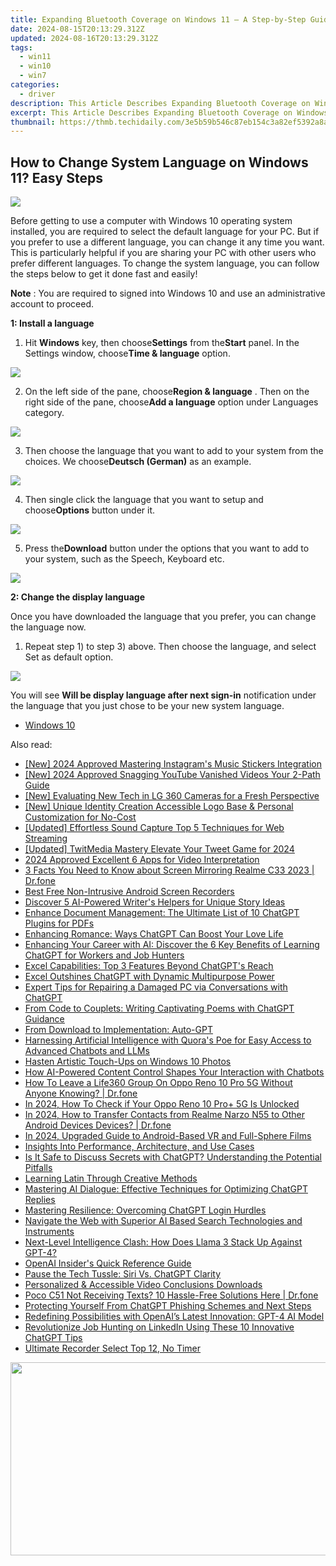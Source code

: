 ```yaml
---
title: Expanding Bluetooth Coverage on Windows 11 – A Step-by-Step Guide
date: 2024-08-15T20:13:29.312Z
updated: 2024-08-16T20:13:29.312Z
tags:
  - win11
  - win10
  - win7
categories:
  - driver
description: This Article Describes Expanding Bluetooth Coverage on Windows 11 – A Step-by-Step Guide
excerpt: This Article Describes Expanding Bluetooth Coverage on Windows 11 – A Step-by-Step Guide
thumbnail: https://thmb.techidaily.com/3e5b59b546c87eb154c3a82ef5392a8a6adfe519807354c471f9b63bcc3d5b0f.jpg
---
```


## How to Change System Language on Windows 11? Easy Steps

![](https://images.drivereasy.com/wp-content/uploads/2016/12/img_5860b3b1da273-600x408.jpg)
  
 Before getting to use a computer with Windows 10 operating system installed, you are required to select the default language for your PC. But if you prefer to use a different language, you can change it any time you want. This is particularly helpful if you are sharing your PC with other users who prefer different languages. To change the system language, you can follow the steps below to get it done fast and easily!
  
**Note** : You are required to signed into Windows 10 and use an administrative account to proceed.
  
**1: Install a language**
  
 1) Hit **Windows** key, then choose**Settings** from the**Start** panel. In the Settings window, choose**Time & language** option.
  
![](https://images.drivereasy.com/wp-content/uploads/2016/12/img_5860b5b15b8b1-600x461.jpg)

 2) On the left side of the pane, choose**Region & language** . Then on the right side of the pane, choose**Add a language** option under Languages category.

![](https://images.drivereasy.com/wp-content/uploads/2016/12/img_5860b59fdc7c1-600x495.jpg)
  
 3) Then choose the language that you want to add to your system from the choices. We choose**Deutsch (German)** as an example.
  
![](https://images.drivereasy.com/wp-content/uploads/2016/12/img_5860c58dd9435-600x504.jpg)
  
 4) Then single click the language that you want to setup and choose**Options** button under it.  
  
![](https://images.drivereasy.com/wp-content/uploads/2016/12/img_5860b6898c198-600x498.jpg)
  
 5) Press the**Download** button under the options that you want to add to your system, such as the Speech, Keyboard etc.
  
![](https://images.drivereasy.com/wp-content/uploads/2016/12/img_5860c737317b3-600x501.jpg)
  
**2: Change the display language**
  
 Once you have downloaded the language that you prefer, you can change the language now.
  
 1) Repeat step 1) to step 3) above. Then choose the language, and select Set as default option.
  
![](https://images.drivereasy.com/wp-content/uploads/2016/12/img_5860ca0636ea1-600x504.jpg)
  
 You will see **Will be display language after next sign-in** notification under the language that you just chose to be your new system language.

* [Windows 10](https://tools.techidaily.com/drivereasy/download/)

<ins class="adsbygoogle"
     style="display:block"
     data-ad-format="autorelaxed"
     data-ad-client="ca-pub-7571918770474297"
     data-ad-slot="1223367746"></ins>



<ins class="adsbygoogle"
     style="display:block"
     data-ad-client="ca-pub-7571918770474297"
     data-ad-slot="8358498916"
     data-ad-format="auto"
     data-full-width-responsive="true"></ins>

<span class="atpl-alsoreadstyle">Also read:</span>
<div><ul>
<li><a href="https://instagram-clips.techidaily.com/new-2024-approved-mastering-instagrams-music-stickers-integration/"><u>[New] 2024 Approved  Mastering Instagram's Music Stickers Integration</u></a></li>
<li><a href="https://youtube-docs.techidaily.com/024-approved-snagging-youtube-vanished-videos-your-2-path-guide/"><u>[New] 2024 Approved  Snagging YouTube Vanished Videos  Your 2-Path Guide</u></a></li>
<li><a href="https://some-techniques.techidaily.com/new-evaluating-new-tech-in-lg-360-cameras-for-a-fresh-perspective/"><u>[New] Evaluating New Tech in LG 360 Cameras for a Fresh Perspective</u></a></li>
<li><a href="https://fox-access.techidaily.com/new-unique-identity-creation-accessible-logo-base-and-personal-customization-for-no-cost/"><u>[New] Unique Identity Creation  Accessible Logo Base & Personal Customization for No-Cost</u></a></li>
<li><a href="https://remote-screen-capture.techidaily.com/updated-effortless-sound-capture-top-5-techniques-for-web-streaming/"><u>[Updated] Effortless Sound Capture  Top 5 Techniques for Web Streaming</u></a></li>
<li><a href="https://twitter-videos.techidaily.com/updated-twitmedia-mastery-elevate-your-tweet-game-for-2024/"><u>[Updated] TwitMedia Mastery  Elevate Your Tweet Game for 2024</u></a></li>
<li><a href="https://some-techniques.techidaily.com/2024-approved-excellent-6-apps-for-video-interpretation/"><u>2024 Approved  Excellent 6 Apps for Video Interpretation</u></a></li>
<li><a href="https://screen-mirror.techidaily.com/3-facts-you-need-to-know-about-screen-mirroring-realme-c33-2023-drfone-by-drfone-android/"><u>3 Facts You Need to Know about Screen Mirroring Realme C33 2023 | Dr.fone</u></a></li>
<li><a href="https://visual-screen-recording.techidaily.com/best-free-non-intrusive-android-screen-recorders/"><u>Best Free Non-Intrusive Android Screen Recorders</u></a></li>
<li><a href="https://tech-revival.techidaily.com/discover-5-ai-powered-writers-helpers-for-unique-story-ideas/"><u>Discover 5 AI-Powered Writer's Helpers for Unique Story Ideas</u></a></li>
<li><a href="https://tech-hub.techidaily.com/enhance-document-management-the-ultimate-list-of-10-chatgpt-plugins-for-pdfs/"><u>Enhance Document Management: The Ultimate List of 10 ChatGPT Plugins for PDFs</u></a></li>
<li><a href="https://tech-hub.techidaily.com/enhancing-romance-ways-chatgpt-can-boost-your-love-life/"><u>Enhancing Romance: Ways ChatGPT Can Boost Your Love Life</u></a></li>
<li><a href="https://tech-hub.techidaily.com/enhancing-your-career-with-ai-discover-the-6-key-benefits-of-learning-chatgpt-for-workers-and-job-hunters/"><u>Enhancing Your Career with AI: Discover the 6 Key Benefits of Learning ChatGPT for Workers and Job Hunters</u></a></li>
<li><a href="https://tech-hub.techidaily.com/excel-capabilities-top-3-features-beyond-chatgpts-reach/"><u>Excel Capabilities: Top 3 Features Beyond ChatGPT's Reach</u></a></li>
<li><a href="https://tech-hub.techidaily.com/excel-outshines-chatgpt-with-dynamic-multipurpose-power/"><u>Excel Outshines ChatGPT with Dynamic Multipurpose Power</u></a></li>
<li><a href="https://tech-hub.techidaily.com/expert-tips-for-repairing-a-damaged-pc-via-conversations-with-chatgpt/"><u>Expert Tips for Repairing a Damaged PC via Conversations with ChatGPT</u></a></li>
<li><a href="https://tech-hub.techidaily.com/from-code-to-couplets-writing-captivating-poems-with-chatgpt-guidance/"><u>From Code to Couplets: Writing Captivating Poems with ChatGPT Guidance</u></a></li>
<li><a href="https://tech-hub.techidaily.com/from-download-to-implementation-auto-gpt/"><u>From Download to Implementation: Auto-GPT</u></a></li>
<li><a href="https://tech-hub.techidaily.com/harnessing-artificial-intelligence-with-quoras-poe-for-easy-access-to-advanced-chatbots-and-llms/"><u>Harnessing Artificial Intelligence with Quora's Poe for Easy Access to Advanced Chatbots and LLMs</u></a></li>
<li><a href="https://extra-hints.techidaily.com/hasten-artistic-touch-ups-on-windows-10-photos/"><u>Hasten Artistic Touch-Ups on Windows 10 Photos</u></a></li>
<li><a href="https://tech-hub.techidaily.com/how-ai-powered-content-control-shapes-your-interaction-with-chatbots/"><u>How AI-Powered Content Control Shapes Your Interaction with Chatbots</u></a></li>
<li><a href="https://location-social.techidaily.com/how-to-leave-a-life360-group-on-oppo-reno-10-pro-5g-without-anyone-knowing-drfone-by-drfone-virtual-android/"><u>How To Leave a Life360 Group On Oppo Reno 10 Pro 5G Without Anyone Knowing? | Dr.fone</u></a></li>
<li><a href="https://sim-unlock.techidaily.com/in-2024-how-to-check-if-your-oppo-reno-10-proplus-5g-is-unlocked-by-drfone-android/"><u>In 2024, How To Check if Your Oppo Reno 10 Pro+ 5G Is Unlocked</u></a></li>
<li><a href="https://android-transfer.techidaily.com/in-2024-how-to-transfer-contacts-from-realme-narzo-n55-to-other-android-devices-devices-drfone-by-drfone-transfer-from-android-transfer-from-android/"><u>In 2024, How to Transfer Contacts from Realme Narzo N55 to Other Android Devices Devices? | Dr.fone</u></a></li>
<li><a href="https://some-tips.techidaily.com/in-2024-upgraded-guide-to-android-based-vr-and-full-sphere-films/"><u>In 2024, Upgraded Guide to Android-Based VR and Full-Sphere Films</u></a></li>
<li><a href="https://tech-hub.techidaily.com/insights-into-performance-architecture-and-use-cases/"><u>Insights Into Performance, Architecture, and Use Cases</u></a></li>
<li><a href="https://tech-hub.techidaily.com/is-it-safe-to-discuss-secrets-with-chatgpt-understanding-the-potential-pitfalls/"><u>Is It Safe to Discuss Secrets with ChatGPT? Understanding the Potential Pitfalls</u></a></li>
<li><a href="https://mondly-stories.techidaily.com/learning-latin-through-creative-methods/"><u>Learning Latin Through Creative Methods</u></a></li>
<li><a href="https://tech-hub.techidaily.com/mastering-ai-dialogue-effective-techniques-for-optimizing-chatgpt-replies/"><u>Mastering AI Dialogue: Effective Techniques for Optimizing ChatGPT Replies</u></a></li>
<li><a href="https://tech-hub.techidaily.com/mastering-resilience-overcoming-chatgpt-login-hurdles/"><u>Mastering Resilience: Overcoming ChatGPT Login Hurdles</u></a></li>
<li><a href="https://tech-hub.techidaily.com/navigate-the-web-with-superior-ai-based-search-technologies-and-instruments/"><u>Navigate the Web with Superior AI Based Search Technologies and Instruments</u></a></li>
<li><a href="https://tech-hub.techidaily.com/next-level-intelligence-clash-how-does-llama-3-stack-up-against-gpt-4/"><u>Next-Level Intelligence Clash: How Does Llama 3 Stack Up Against GPT-4?</u></a></li>
<li><a href="https://tech-hub.techidaily.com/openai-insiders-quick-reference-guide/"><u>OpenAI Insider's Quick Reference Guide</u></a></li>
<li><a href="https://tech-hub.techidaily.com/pause-the-tech-tussle-siri-vs-chatgpt-clarity/"><u>Pause the Tech Tussle: Siri Vs. ChatGPT Clarity</u></a></li>
<li><a href="https://extra-tips.techidaily.com/personalized-and-accessible-video-conclusions-downloads/"><u>Personalized & Accessible Video Conclusions Downloads</u></a></li>
<li><a href="https://howto.techidaily.com/poco-c51-not-receiving-texts-10-hassle-free-solutions-here-drfone-by-drfone-fix-android-problems-fix-android-problems/"><u>Poco C51 Not Receiving Texts? 10 Hassle-Free Solutions Here | Dr.fone</u></a></li>
<li><a href="https://tech-hub.techidaily.com/protecting-yourself-from-chatgpt-phishing-schemes-and-next-steps/"><u>Protecting Yourself From ChatGPT Phishing Schemes and Next Steps</u></a></li>
<li><a href="https://tech-hub.techidaily.com/redefining-possibilities-with-openais-latest-innovation-gpt-4-ai-model/"><u>Redefining Possibilities with OpenAI’s Latest Innovation: GPT-4 AI Model</u></a></li>
<li><a href="https://tech-hub.techidaily.com/revolutionize-job-hunting-on-linkedin-using-these-10-innovative-chatgpt-tips/"><u>Revolutionize Job Hunting on LinkedIn Using These 10 Innovative ChatGPT Tips</u></a></li>
<li><a href="https://screen-activity-recording.techidaily.com/ultimate-recorder-select-top-12-no-timer/"><u>Ultimate Recorder Select  Top 12, No Timer</u></a></li>
</ul></div>

<!-- affiliate ads begin -->
<a href="https://martinic.evyy.net/c/5597632/1422856/4482" target="_top" id="1422856"><img src="//a.impactradius-go.com/display-ad/4482-1422856" border="0" alt="" width="580" height="309"/></a>
<!-- affiliate ads end -->